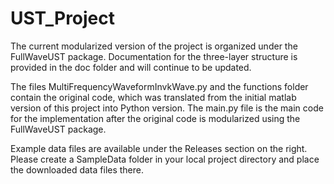 # UST_Project

The current modularized version of the project is organized under the FullWaveUST package. Documentation for the three-layer structure is provided in the doc folder and will continue to be updated.

The files MultiFrequencyWaveformInvkWave.py and the functions folder contain the original code, which was translated from the initial matlab version of this project into Python version. The main.py file is the main code for the implementation after the original code is modularized using the FullWaveUST package.

Example data files are available under the Releases section on the right.
Please create a SampleData folder in your local project directory and place the downloaded data files there.
